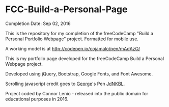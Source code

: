 # FCC-Build-a-Personal-Page
Completion Date: Sep 02, 2016

This is the repository for my completion of the freeCodeCamp "Build a Personal Portfolio Webpage" project. Formatted for mobile use.

A working model is at http://codepen.io/cojamalo/pen/mAdAzO/

This is my portfolio page developed for the freeCodeCamp Build a Personal Webpage project.

Developed using jQuery, Bootstrap, Google Fonts, and Font Awesome.

Scrolling javascript credit goes to [George](http://codepen.io/georgemarts/)'s Pen [JdNKBL](http://codepen.io/georgemarts/pen/JdNKBL/).

Project coded by Connor Lenio - released into the public domain for educational purposes in 2016. 
